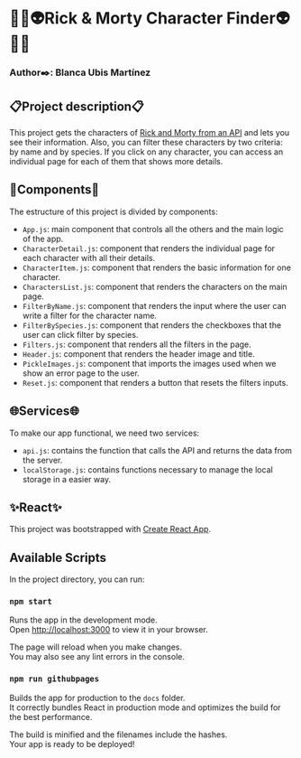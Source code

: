 # 🥒🚀👽Rick & Morty Character Finder👽🚀🥒
### Author✒️: Blanca Ubis Martínez

## 📋Project description📋

This project gets the characters of [Rick and Morty from an API](https://rickandmortyapi.com/documentation/#get-all-characters) and lets you see their information.
Also, you can filter these characters by two criteria: by name and by species.
If you click on any character, you can access an individual page for each of them that shows more details.

## 🧩Components🧩

The estructure of this project is divided by components:

- `App.js`: main component that controls all the others and the main logic of the app.
- `CharacterDetail.js`: component that renders the individual page for each character with all their details.
- `CharacterItem.js`: component that renders the basic information for one character.
- `CharactersList.js`: component that renders the characters on the main page.
- `FilterByName.js`: component that renders the input where the user can write a filter for the character name.
- `FilterBySpecies.js`: component that renders the checkboxes that the user can click filter by species.
- `Filters.js`: component that renders all the filters in the page.
- `Header.js`: component that renders the header image and title.
- `PickleImages.js`: component that imports the images used when we show an error page to the user.
- `Reset.js`: component that renders a button that resets the filters inputs.

## 🌐Services🌐

To make our app functional, we need two services:

- `api.js`: contains the function that calls the API and returns the data from the server.
- `localStorage.js`: contains functions necessary to manage the local storage in a easier way.

## ✨React✨

This project was bootstrapped with [Create React App](https://github.com/facebook/create-react-app).

## Available Scripts

In the project directory, you can run:

### `npm start`

Runs the app in the development mode.\
Open [http://localhost:3000](http://localhost:3000) to view it in your browser.

The page will reload when you make changes.\
You may also see any lint errors in the console.

### `npm run githubpages`

Builds the app for production to the `docs` folder.\
It correctly bundles React in production mode and optimizes the build for the best performance.

The build is minified and the filenames include the hashes.\
Your app is ready to be deployed!
